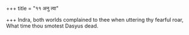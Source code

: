+++
title = "११ अनु त्वा"

+++
Indra, both worlds complained to thee when uttering thy fearful roar,  
     What time thou smotest Dasyus dead.